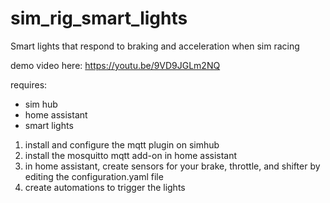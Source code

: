 # sim_rig_smart_lights
Smart lights that respond to braking and acceleration when sim racing

demo video here: 
https://youtu.be/9VD9JGLm2NQ

requires:
* sim hub
* home assistant
* smart lights

1. install and configure the mqtt plugin on simhub
2. install the mosquitto mqtt add-on in home assistant
3. in home assistant, create sensors for your brake, throttle, and shifter by editing the configuration.yaml file
4. create automations to trigger the lights
